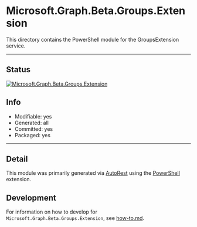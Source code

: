 <!-- region Generated -->
# Microsoft.Graph.Beta.Groups.Extension
This directory contains the PowerShell module for the GroupsExtension service.

---
## Status
[![Microsoft.Graph.Beta.Groups.Extension](https://img.shields.io/powershellgallery/v/Microsoft.Graph.Beta.Groups.Extension.svg?style=flat-square&label=Microsoft.Graph.Beta.Groups.Extension "Microsoft.Graph.Beta.Groups.Extension")](https://www.powershellgallery.com/packages/Microsoft.Graph.Beta.Groups.Extension/)

## Info
- Modifiable: yes
- Generated: all
- Committed: yes
- Packaged: yes

---
## Detail
This module was primarily generated via [AutoRest](https://github.com/Azure/autorest) using the [PowerShell](https://github.com/Azure/autorest.powershell) extension.

## Development
For information on how to develop for `Microsoft.Graph.Beta.Groups.Extension`, see [how-to.md](how-to.md).
<!-- endregion -->
